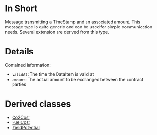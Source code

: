 # In Short

Message transmitting a TimeStamp and an associated amount.
This message type is quite generic and can be used for simple communication needs.
Several extension are derived from this type.

# Details

Contained information:

* `validAt`: The time the DataItem is valid at
* `amount`: The actual amount to be exchanged between the contract parties

# Derived classes

* [Co2Cost](./Co2Cost.md)
* [FuelCost](./FuelCost.md)
* [YieldPotential](./YieldPotential.md)